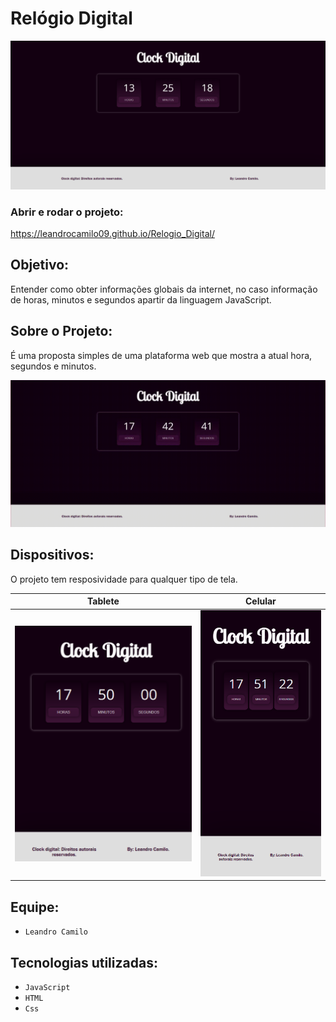 # Relógio Digital

<img src="./img/Clock_Digital.png">

### Abrir e rodar o projeto:

https://leandrocamilo09.github.io/Relogio_Digital/

## Objetivo:

Entender como obter informações globais da internet, no caso informação de horas, minutos e segundos apartir da linguagem JavaScript.

## Sobre o Projeto:

É uma proposta simples de uma plataforma web que mostra a atual hora, segundos e minutos.

<img src="./img/Pagina.gif">

## Dispositivos:

O projeto tem resposividade para qualquer tipo de tela.<br>

|            Tablete            |            Celular            |
| :---------------------------: | :---------------------------: |
| <img src="./img/tablete.png"> | <img src="./img/celular.png"> |

## Equipe:

- `Leandro Camilo`

## Tecnologias utilizadas:

- `JavaScript`
- `HTML`
- `Css`
